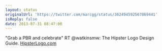 ```yaml
---
layout: status
originalUrl: 'https://twitter.com/marcgg/status/362494592567869441'
isReply: false
date: 2013-07-31 08:47:00
---
```


"Grab a PBR and celebrate" RT @watkinsmw: The Hipster Logo Design Guide. [HipsterLogo.com](http://www.HipsterLogo.com)
